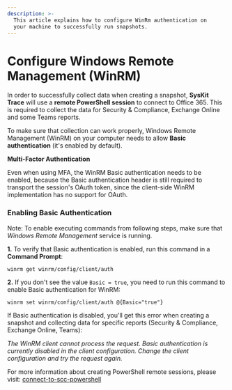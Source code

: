 ```yaml
---
description: >-
  This article explains how to configure WinRm authentication on
  your machine to successfully run snapshots.
---
```


# Configure Windows Remote Management (WinRM)

In order to successfully collect data when creating a snapshot, **SysKit Trace** will use a **remote PowerShell session** to connect to Office 365. This is required to collect the data for Security & Compliance, Exchange Online and some Teams reports.

To make sure that collection can work properly, Windows Remote Management (WinRM) on your computer needs to allow **Basic authentication** (it's enabled by default).

**Multi-Factor Authentication**

Even when using MFA, the WinRM Basic authentication needs to be enabled, because the Basic authentication header is still required to transport the session's OAuth token, since the client-side WinRM implementation has no support for OAuth.

### Enabling Basic Authentication

Note: To enable executing commands from following steps, make sure that *Windows Remote Management* service is running.

**1.** To verify that Basic authentication is enabled, run this command in a **Command Prompt**:

`winrm get winrm/config/client/auth`

**2.** If you don't see the value `Basic = true`, you need to run this command to enable Basic authentication for WinRM:

`winrm set winrm/config/client/auth @{Basic="true"}`

If Basic authentication is disabled, you'll get this error when creating a snapshot and collecting data for specific reports (Security & Compliance, Exchange Online, Teams): 

*The WinRM client cannot process the request. Basic authentication is currently disabled in the client configuration. Change the client configuration and try the request again.*



For more information about creating PowerShell remote sessions, please visit: [connect-to-scc-powershell](https://docs.microsoft.com/en-us/powershell/exchange/office-365-scc/connect-to-scc-powershell/connect-to-scc-powershell?view=exchange-ps)